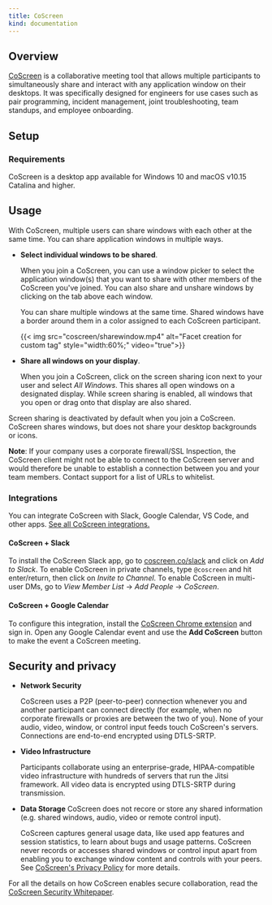 ```yaml
---
title: CoScreen
kind: documentation
---
```


## Overview
[CoScreen][1] is a collaborative meeting tool that allows multiple participants to simultaneously share and interact with any application window on their desktops. It was specifically designed for engineers for use cases such as pair programming, incident management, joint troubleshooting, team standups, and employee onboarding.

## Setup
### Requirements
CoScreen is a desktop app available for Windows 10 and macOS v10.15 Catalina and higher. 

## Usage

With CoScreen, multiple users can share windows with each other at the same time. You can share application windows in multiple ways.

 - **Select individual windows to be shared**.

   When you join a CoScreen, you can use a window picker to select the application window(s) that you want to share with other members of the CoScreen you've joined. You can also share and unshare windows by clicking on the tab above each window.

   You can share multiple windows at the same time. Shared windows have a border around them in a color assigned to each CoScreen participant.

   {{< img src="coscreen/sharewindow.mp4" alt="Facet creation for custom tag" style="width:60%;" video="true">}}
 - **Share all windows on your display**.
 
   When you join a CoScreen, click on the screen sharing icon next to your user and select _All Windows_. This shares all open windows on a designated display. While screen sharing is enabled, all windows that you open or drag onto that display are also shared.

Screen sharing is deactivated by default when you join a CoScreen. CoScreen shares windows, but does not share your desktop backgrounds or icons. 

**Note**: If your company uses a corporate firewall/SSL Inspection, the CoScreen client might not be able to connect to the CoScreen server and would therefore be unable to establish a connection between you and your team members. Contact support for a list of URLs to whitelist.

### Integrations

You can integrate CoScreen with Slack, Google Calendar, VS Code, and other apps. [See all CoScreen integrations.][2]

#### CoScreen + Slack

To install the CoScreen Slack app, go to [coscreen.co/slack][3] and click on _Add to Slack_. To enable CoScreen in private channels, type `@coscreen` and hit enter/return, then click on _Invite to Channel_. To enable CoScreen in multi-user DMs, go to _View Member List_ -> _Add People_ -> _CoScreen_.

#### CoScreen + Google Calendar

To configure this integration, install the [CoScreen Chrome extension][4] and sign in. Open any Google Calendar event and use the **Add CoScreen** button to make the event a CoScreen meeting.

## Security and privacy

 - **Network Security**

	CoScreen uses a P2P (peer-to-peer) connection whenever you and another participant can connect directly (for example, when no corporate firewalls or proxies are between the two of you). None of your audio, video, window, or control input feeds touch CoScreen's servers. Connections are end-to-end encrypted using DTLS-SRTP.

 - **Video Infrastructure**

   Participants collaborate using an enterprise-grade, HIPAA-compatible video infrastructure with hundreds of servers that run the Jitsi framework. All video data is encrypted using DTLS-SRTP during transmission.


 - **Data Storage**
   CoScreen does not recore or store any shared information (e.g. shared windows, audio, video or remote control input).

   CoScreen captures general usage data, like used app features and session statistics, to learn about bugs and usage patterns. CoScreen never records or accesses shared windows or control input apart from enabling you to exchange window content and controls with your peers. See [CoScreen's Privacy Policy][5] for more details.

For all the details on how CoScreen enables secure collaboration, read the [CoScreen Security Whitepaper][6].

[1]: https://coscreen.co/
[2]: https://www.coscreen.co/integrations
[3]: https://coscreen.co/slack
[4]: https://chrome.google.com/webstore/detail/coscreen/pahmjnapohdeedmdhmbeddgmhebhegme
[5]: https://app.termly.io/document/privacy-policy/f8dd1607-7755-4f56-9f7a-bc7d57a69e49
[6]: https://www.coscreen.co/security
